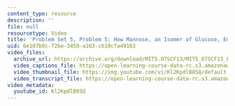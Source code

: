 ```yaml
---
content_type: resource
description: ''
file: null
resourcetype: Video
title: 'Problem Set 5, Problem 5: How Mannose, an Isomer of Glucose, Enters Glycolysis'
uid: 6e107b0c-72be-3459-a163-c619cfa49163
video_files:
  archive_url: https://archive.org/download/MIT5.07SCF13/MIT5_07SCF13_Pset5_Q5_300k.mp4
  video_captions_file: https://open-learning-course-data-rc.s3.amazonaws.com/5-07sc-biological-chemistry-i-fall-2013/db279c273b535200b07196d1dc3703be_Kl2KpdlB8SQ.vtt
  video_thumbnail_file: https://img.youtube.com/vi/Kl2KpdlB8SQ/default.jpg
  video_transcript_file: https://open-learning-course-data-rc.s3.amazonaws.com/5-07sc-biological-chemistry-i-fall-2013/b339d007964f3557702cf6a323b04e4a_Kl2KpdlB8SQ.pdf
video_metadata:
  youtube_id: Kl2KpdlB8SQ
---
```

